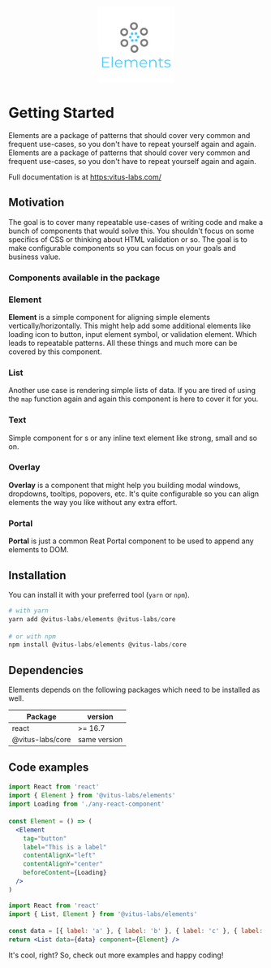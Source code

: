<div align="center">
  <a href="https://vitus-labs.com/docs/ui-system/elements">
    <img src="https://github.com/vitus-labs/ui-system/blob/master/packages/elements/logo.png" alt="Elements" height="150" />
  </a>
</div>

# Getting Started

Elements are a package of patterns that should cover very common
and frequent use-cases, so you don't have to repeat yourself again
and again. Elements are a package of patterns that should cover very
common and frequent use-cases, so you don't have to repeat yourself
again and again.

Full documentation is at [https:vitus-labs.com/](https://vitus-labs.com/docs/ui-system/elements)

## Motivation

The goal is to cover many repeatable use-cases of writing code and make
a bunch of components that would solve this. You shouldn't focus on some
specifics of CSS or thinking about HTML validation or so. The goal is to
make configurable components so you can focus on your goals and business
value.

### Components available in the package

### Element

**Element** is a simple component for aligning simple elements vertically/horizontally.
This might help add some additional elements like loading icon to button, input
element symbol, or validation element. Which leads to repeatable patterns.
All these things and much more can be covered by this component.

### List

Another use case is rendering simple lists of data. If you are tired of using
the `map` function again and again this component is here to cover it for you.

### Text

Simple component for s or any inline text element like strong, small and so on.

### Overlay

**Overlay** is a component that might help you building modal windows, dropdowns,
tooltips, popovers, etc. It's quite configurable so you can align elements
the way you like without any extra effort.

### Portal

**Portal** is just a common Reat Portal component to be used to append any elements to DOM.

## Installation

You can install it with your preferred tool (`yarn` or `npm`).

```powershell
# with yarn
yarn add @vitus-labs/elements @vitus-labs/core

# or with npm
npm install @vitus-labs/elements @vitus-labs/core
```

## Dependencies

Elements depends on the following packages which need to be installed as well.

| Package          | version      |
| ---------------- | ------------ |
| react            | >= 16.7      |
| @vitus-labs/core | same version |

## Code examples

```jsx
import React from 'react'
import { Element } from '@vitus-labs/elements'
import Loading from './any-react-component'

const Element = () => (
  <Element
    tag="button"
    label="This is a label"
    contentAlignX="left"
    contentAlignY="center"
    beforeContent={Loading}
  />
)
```

```jsx
import React from 'react'
import { List, Element } from '@vitus-labs/elements'

const data = [{ label: 'a' }, { label: 'b' }, { label: 'c' }, { label: 'd' }]
return <List data={data} component={Element} />
```

It's cool, right? So, check out more examples and happy coding!
